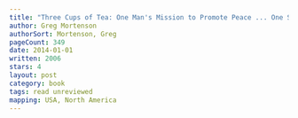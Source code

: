 ```yaml
---
title: "Three Cups of Tea: One Man's Mission to Promote Peace ... One School at a Time"
author: Greg Mortenson
authorSort: Mortenson, Greg
pageCount: 349
date: 2014-01-01
written: 2006
stars: 4
layout: post
category: book
tags: read unreviewed
mapping: USA, North America
---
```

